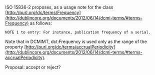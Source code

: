 ISO 15836-2 proposes, as a usage note for the class [http://purl.org/dc/terms/Frequency](http://dublincore.org/documents/2012/06/14/dcmi-terms/#terms-Frequency) as follows:

    NOTE 1 to entry: For instance, publication frequency of a serial.

Note that in DCMIMT, dct:Frequency is used only as the range of the property [http://purl.org/dc/terms/accrualPeriodicity](http://dublincore.org/documents/2012/06/14/dcmi-terms/#terms-accrualPeriodicity).

Proposal: accept or reject?
